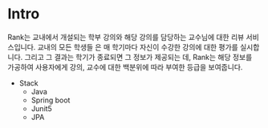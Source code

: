 # Intro
Rank는 교내에서 개설되는 학부 강의와 해당 강의를 담당하는 교수님에 대한 리뷰 서비스입니다. 교내의 모든 학생들
은 매 학기마다 자신이 수강한 강의에 대한 평가를 실시합니다. 그리고 그 결과는 학기가 종료되면 그 정보가 제공되는
데, Rank는 해당 정보를 가공하여 사용자에게 강의, 교수에 대한 백분위에 따라 부여한 등급을 보여줍니다.

- Stack
  - Java
  - Spring boot
  - Junit5
  - JPA
